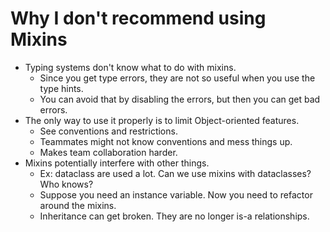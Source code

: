 # Why I don't recommend using Mixins

* Typing systems don't know what to do with mixins.
  * Since you get type errors, they are not so useful when you use the type hints.
  * You can avoid that by disabling the errors, but then you can get bad errors.
* The only way to use it properly is to limit Object-oriented features.
  * See conventions and restrictions.
  * Teammates might not know conventions and mess things up.
  * Makes team collaboration harder.
* Mixins potentially interfere with other things.
  * Ex: dataclass are used a lot. Can we use mixins with dataclasses? Who knows?
  * Suppose you need an instance variable. Now you need to refactor around the mixins.
  * Inheritance can get broken. They are no longer is-a relationships.
